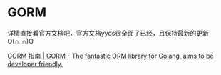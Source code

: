 # GORM

详情直接看官方文档吧，官方文档yyds很全面了已经，且保持最新的更新 O(∩_∩)O

[GORM 指南 | GORM - The fantastic ORM library for Golang, aims to be developer friendly.](https://gorm.io/zh_CN/docs/index.html)